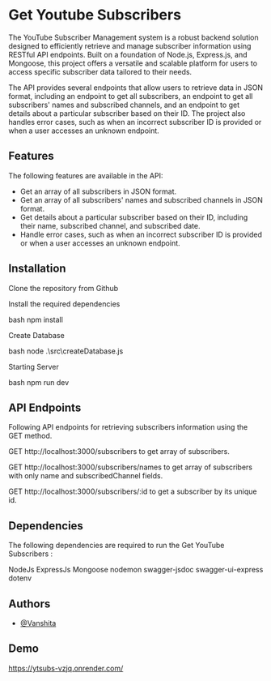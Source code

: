 # Get Youtube Subscribers

The YouTube Subscriber Management system is a robust backend solution designed to efficiently retrieve and manage subscriber information using RESTful API endpoints. Built on a foundation of Node.js, Express.js, and Mongoose, this project offers a versatile and scalable platform for users to access specific subscriber data tailored to their needs.

The API provides several endpoints that allow users to retrieve data in JSON format, including an endpoint to get all subscribers, an endpoint to get all subscribers' names and subscribed channels, and an endpoint to get details about a particular subscriber based on their ID. The project also handles error cases, such as when an incorrect subscriber ID is provided or when a user accesses an unknown endpoint.

## Features

The following features are available in the API:

- Get an array of all subscribers in JSON format.
- Get an array of all subscribers' names and subscribed channels in JSON format.
- Get details about a particular subscriber based on their ID, including their name, subscribed channel, and subscribed date.
- Handle error cases, such as when an incorrect subscriber ID is provided or when a user accesses an unknown endpoint.

## Installation

Clone the repository from Github

Install the required dependencies

bash
npm install

Create Database

bash
node .\src\createDatabase.js

Starting Server

bash
npm run dev

## API Endpoints

Following API endpoints for retrieving subscribers information using the GET method.

GET http://localhost:3000/subscribers to get array of subscribers.

GET http://localhost:3000/subscribers/names to get array of subscribers with only name and subscribedChannel fields.

GET http://localhost:3000/subscribers/:id to get a subscriber by its unique id.

## Dependencies

The following dependencies are required to run the Get YouTube Subscribers :

NodeJs
ExpressJs
Mongoose
nodemon
swagger-jsdoc
swagger-ui-express
dotenv

## Authors

- [@Vanshita](https://github.com/VANSHI1194)

## Demo

https://ytsubs-vzjq.onrender.com/
